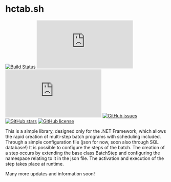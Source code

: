 
# hctab.sh
[![Build Status](https://travis-ci.org/NukeDev/hctab.sh.svg?branch=master)](https://travis-ci.org/NukeDev/hctab.sh)
[![Nuget Version](https://img.shields.io/nuget/v/core.hctab.sh)](https://www.nuget.org/packages/core.hctab.sh)
[![Nuget](https://img.shields.io/nuget/dt/core.hctab.sh)](https://www.nuget.org/packages/core.hctab.sh)
[![GitHub issues](https://img.shields.io/github/issues/NukeDev/hctab.sh.svg)](https://github.com/NukeDev/hctab.sh/issues) 
[![GitHub stars](https://img.shields.io/github/stars/NukeDev/hctab.sh.svg)](https://github.com/NukeDev/hctab.sh/stargazers) 
[![GitHub license](https://img.shields.io/badge/license-AGPL-blue.svg)](https://raw.githubusercontent.com/NukeDev/hctab.sh/master/LICENSE)

This is a simple library, designed only for the .NET Framework, which allows the rapid creation of multi-step batch programs with scheduling included.
Through a simple configuration file (json for now, soon also through SQL database!) It is possible to configure the steps of the batch. The creation of a step occurs by extending the base class BatchStep and configuring the namespace relating to it in the json file. The activation and execution of the step takes place at runtime.

Many more updates and information soon! 

